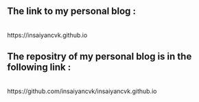 <html>
    <body>
    <h2>The link to my personal blog : </h2><br>
       https://insaiyancvk.github.io
    <h2>The repositry of my personal blog is in the following link : </h2><br>
        https://github.com/insaiyancvk/insaiyancvk.github.io 
    </body>
</html>
